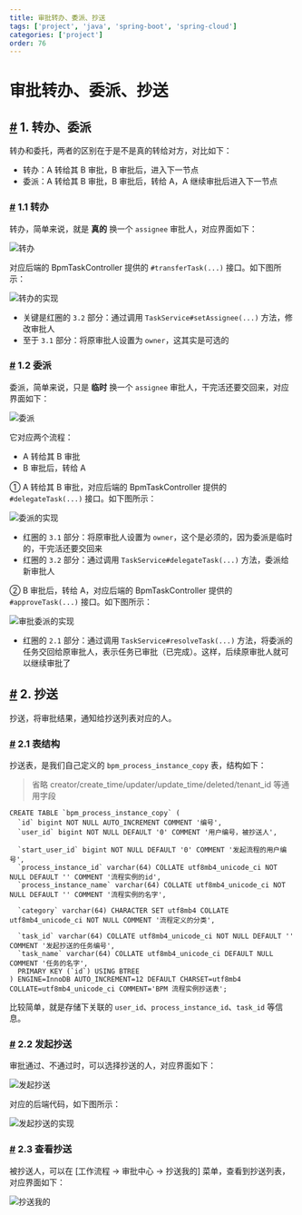 ```yaml
---
title: 审批转办、委派、抄送
tags: ['project', 'java', 'spring-boot', 'spring-cloud']
categories: ['project']
order: 76
---
```

# 审批转办、委派、抄送

## [#](#_1-转办、委派) 1. 转办、委派

 转办和委托，两者的区别在于是不是真的转给对方，对比如下：

 * 转办：A 转给其 B 审批，B 审批后，进入下一节点
* 委派：A 转给其 B 审批，B 审批后，转给 A，A 继续审批后进入下一节点

 ### [#](#_1-1-转办) 1.1 转办

 转办，简单来说，就是 **真的** 换一个 `assignee` 审批人，对应界面如下：

 ![转办](https://cloud.iocoder.cn/img/%E5%B7%A5%E4%BD%9C%E6%B5%81%E6%89%8B%E5%86%8C/%E8%BD%AC%E5%8A%9E%E5%A7%94%E6%89%98%E6%8A%84%E9%80%81/%E8%BD%AC%E5%8A%9E.png)

 对应后端的 BpmTaskController 提供的 `#transferTask(...)` 接口。如下图所示：

 ![转办的实现](https://cloud.iocoder.cn/img/%E5%B7%A5%E4%BD%9C%E6%B5%81%E6%89%8B%E5%86%8C/%E8%BD%AC%E5%8A%9E%E5%A7%94%E6%89%98%E6%8A%84%E9%80%81/%E8%BD%AC%E5%8A%9E%E7%9A%84%E5%AE%9E%E7%8E%B0.png)

 * 关键是红圈的 `3.2` 部分：通过调用 `TaskService#setAssignee(...)` 方法，修改审批人
* 至于 `3.1` 部分：将原审批人设置为 `owner`，这其实是可选的

 ### [#](#_1-2-委派) 1.2 委派

 委派，简单来说，只是 **临时** 换一个 `assignee` 审批人，干完活还要交回来，对应界面如下：

 ![委派](https://cloud.iocoder.cn/img/%E5%B7%A5%E4%BD%9C%E6%B5%81%E6%89%8B%E5%86%8C/%E8%BD%AC%E5%8A%9E%E5%A7%94%E6%89%98%E6%8A%84%E9%80%81/%E5%A7%94%E6%B4%BE.png)

 它对应两个流程：

 * A 转给其 B 审批
* B 审批后，转给 A

 ① A 转给其 B 审批，对应后端的 BpmTaskController 提供的 `#delegateTask(...)` 接口。如下图所示：

 ![委派的实现](https://cloud.iocoder.cn/img/%E5%B7%A5%E4%BD%9C%E6%B5%81%E6%89%8B%E5%86%8C/%E8%BD%AC%E5%8A%9E%E5%A7%94%E6%89%98%E6%8A%84%E9%80%81/%E5%A7%94%E6%B4%BE%E7%9A%84%E5%AE%9E%E7%8E%B0.png)

 * 红圈的 `3.1` 部分：将原审批人设置为 `owner`，这个是必须的，因为委派是临时的，干完活还要交回来
* 红圈的 `3.2` 部分：通过调用 `TaskService#delegateTask(...)` 方法，委派给新审批人

 ② B 审批后，转给 A，对应后端的 BpmTaskController 提供的 `#approveTask(...)` 接口。如下图所示：

 ![审批委派的实现](https://cloud.iocoder.cn/img/%E5%B7%A5%E4%BD%9C%E6%B5%81%E6%89%8B%E5%86%8C/%E8%BD%AC%E5%8A%9E%E5%A7%94%E6%89%98%E6%8A%84%E9%80%81/%E5%AE%A1%E6%89%B9%E5%A7%94%E6%B4%BE%E7%9A%84%E5%AE%9E%E7%8E%B0.png)

 * 红圈的 `2.1` 部分：通过调用 `TaskService#resolveTask(...)` 方法，将委派的任务交回给原审批人，表示任务已审批（已完成）。这样，后续原审批人就可以继续审批了

 ## [#](#_2-抄送) 2. 抄送

 抄送，将审批结果，通知给抄送列表对应的人。

 ### [#](#_2-1-表结构) 2.1 表结构

 抄送表，是我们自己定义的 `bpm_process_instance_copy` 表，结构如下：

 
> 省略 creator/create\_time/updater/update\_time/deleted/tenant\_id 等通用字段

 
```
CREATE TABLE `bpm_process_instance_copy` (
  `id` bigint NOT NULL AUTO_INCREMENT COMMENT '编号',
  `user_id` bigint NOT NULL DEFAULT '0' COMMENT '用户编号，被抄送人',
  
  `start_user_id` bigint NOT NULL DEFAULT '0' COMMENT '发起流程的用户编号',
  `process_instance_id` varchar(64) COLLATE utf8mb4_unicode_ci NOT NULL DEFAULT '' COMMENT '流程实例的id',
  `process_instance_name` varchar(64) COLLATE utf8mb4_unicode_ci NOT NULL DEFAULT '' COMMENT '流程实例的名字',
  
  `category` varchar(64) CHARACTER SET utf8mb4 COLLATE utf8mb4_unicode_ci NOT NULL COMMENT '流程定义的分类',
  
  `task_id` varchar(64) COLLATE utf8mb4_unicode_ci NOT NULL DEFAULT '' COMMENT '发起抄送的任务编号',
  `task_name` varchar(64) COLLATE utf8mb4_unicode_ci DEFAULT NULL COMMENT '任务的名字',
  PRIMARY KEY (`id`) USING BTREE
) ENGINE=InnoDB AUTO_INCREMENT=12 DEFAULT CHARSET=utf8mb4 COLLATE=utf8mb4_unicode_ci COMMENT='BPM 流程实例抄送表';

```
比较简单，就是存储下关联的 `user_id`、`process_instance_id`、`task_id` 等信息。

 ### [#](#_2-2-发起抄送) 2.2 发起抄送

 审批通过、不通过时，可以选择抄送的人，对应界面如下：

 ![发起抄送](https://cloud.iocoder.cn/img/%E5%B7%A5%E4%BD%9C%E6%B5%81%E6%89%8B%E5%86%8C/%E8%BD%AC%E5%8A%9E%E5%A7%94%E6%89%98%E6%8A%84%E9%80%81/%E5%8F%91%E8%B5%B7%E6%8A%84%E9%80%81.png)

 对应的后端代码，如下图所示：

 ![发起抄送的实现](https://cloud.iocoder.cn/img/%E5%B7%A5%E4%BD%9C%E6%B5%81%E6%89%8B%E5%86%8C/%E8%BD%AC%E5%8A%9E%E5%A7%94%E6%89%98%E6%8A%84%E9%80%81/%E5%8F%91%E8%B5%B7%E6%8A%84%E9%80%81%E7%9A%84%E5%AE%9E%E7%8E%B0.png)

 ### [#](#_2-3-查看抄送) 2.3 查看抄送

 被抄送人，可以在 [工作流程 -> 审批中心 -> 抄送我的] 菜单，查看到抄送列表，对应界面如下：

 ![抄送我的](https://cloud.iocoder.cn/img/%E5%B7%A5%E4%BD%9C%E6%B5%81%E6%89%8B%E5%86%8C/%E8%BD%AC%E5%8A%9E%E5%A7%94%E6%89%98%E6%8A%84%E9%80%81/%E6%8A%84%E9%80%81%E6%88%91%E7%9A%84.png)

